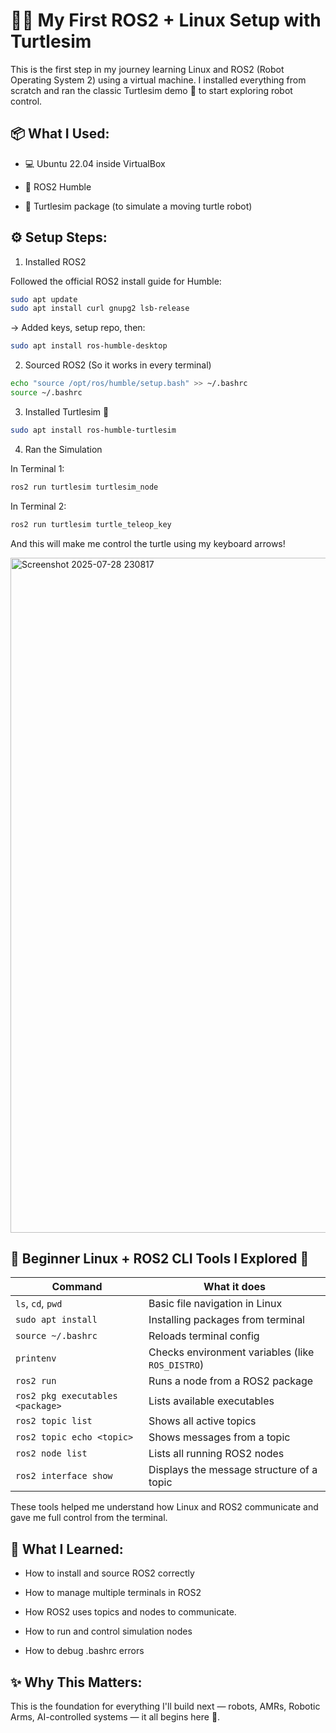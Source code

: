 # 🐧🚀 My First ROS2 + Linux Setup with Turtlesim

This is the first step in my journey learning Linux and ROS2 (Robot Operating System 2) using a virtual machine. I installed everything from scratch and ran the classic Turtlesim demo 🐢 to start exploring robot control.

## 📦 What I Used:

- 💻 Ubuntu 22.04 inside VirtualBox

- 🤖 ROS2 Humble

- 🐢 Turtlesim package (to simulate a moving turtle robot)

## ⚙️ Setup Steps:

1. Installed ROS2

Followed the official ROS2 install guide for Humble:

```bash
sudo apt update
sudo apt install curl gnupg2 lsb-release
```

→ Added keys, setup repo, then:

```bash
sudo apt install ros-humble-desktop
```

2. Sourced ROS2 (So it works in every terminal)

```bash
echo "source /opt/ros/humble/setup.bash" >> ~/.bashrc
source ~/.bashrc
```

3. Installed Turtlesim 🐢

```bash
sudo apt install ros-humble-turtlesim
```

4. Ran the Simulation

In Terminal 1:

```bash
ros2 run turtlesim turtlesim_node
```

In Terminal 2:

```bash
ros2 run turtlesim turtle_teleop_key
```
And this will make me control the turtle using my keyboard arrows!

<img width="1920" height="1080" alt="Screenshot 2025-07-28 230817" src="https://github.com/user-attachments/assets/0544521f-c777-441d-b4e6-df85f179a5bb" />


## 🧪 Beginner Linux + ROS2 CLI Tools I Explored 🧰

| Command                          | What it does                                     |
| -------------------------------- | ------------------------------------------------ |
| `ls`, `cd`, `pwd`                | Basic file navigation in Linux                   |
| `sudo apt install`               | Installing packages from terminal                |
| `source ~/.bashrc`               | Reloads terminal config                          |
| `printenv`                       | Checks environment variables (like `ROS_DISTRO`) |
| `ros2 run`                       | Runs a node from a ROS2 package                  |
| `ros2 pkg executables <package>` | Lists available executables                      |
| `ros2 topic list`                | Shows all active topics                          |
| `ros2 topic echo <topic>`        | Shows messages from a topic                      |
| `ros2 node list`                 | Lists all running ROS2 nodes                     |
| `ros2 interface show`            | Displays the message structure of a topic        |

These tools helped me understand how Linux and ROS2 communicate and gave me full control from the terminal.

## 🧠 What I Learned:

- How to install and source ROS2 correctly

- How to manage multiple terminals in ROS2

- How ROS2 uses topics and nodes to communicate.

- How to run and control simulation nodes

- How to debug .bashrc errors 


## ✨ Why This Matters:

This is the foundation for everything I'll build next — robots, AMRs, Robotic Arms, AI-controlled systems — it all begins here 🚀.

